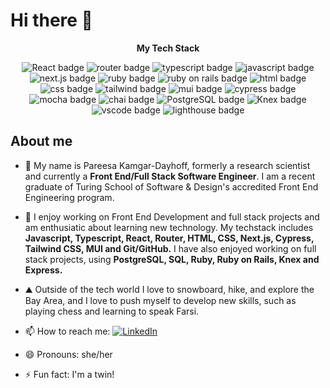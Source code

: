 # Hi there 👋
</div>
<p align="center"><strong>My Tech Stack</strong></p>
<div align="center">
  <img src="https://img.shields.io/badge/React-61DAFB?logo=react&logoColor=000&style=for-the-badge" alt="React badge">
  <img src="https://img.shields.io/badge/React%20Router-CA4245?logo=reactrouter&logoColor=fff&style=for-the-badge" alt="router badge">
  <img src="https://img.shields.io/badge/TypeScript-3178C6?logo=typescript&logoColor=fff&style=for-the-badge" alt="typescript badge">
  <img src="https://img.shields.io/badge/JavaScript-F7DF1E?logo=javascript&logoColor=000&style=for-the-badge" alt="javascript badge">
  <img src="https://img.shields.io/badge/Next.js-000?logo=nextdotjs&logoColor=fff&style=for-the-badge" alt="next.js badge">
  <img src="https://img.shields.io/badge/Ruby-CC342D?logo=ruby&logoColor=fff&style=for-the-badge" alt="ruby badge">
  <img src="https://img.shields.io/badge/Ruby%20on%20Rails-D30001?logo=rubyonrails&logoColor=fff&style=for-the-badge" alt="ruby on rails badge">
  <img src="https://img.shields.io/badge/HTML5-E34F26?logo=html5&logoColor=fff&style=for-the-badge" alt="html badge">
  <img src="https://img.shields.io/badge/CSS3-1572B6?logo=css3&logoColor=fff&style=for-the-badge" alt="css badge">
  <img src="https://img.shields.io/badge/Tailwind%20CSS-06B6D4?logo=tailwindcss&logoColor=fff&style=for-the-badge" alt="tailwind badge">
  <img src="https://img.shields.io/badge/MUI-007FFF?logo=mui&logoColor=fff&style=for-the-badge" alt="mui badge">
  <img src="https://img.shields.io/badge/Cypress-69D3A7?logo=cypress&logoColor=fff&style=for-the-badge" alt="cypress badge">
  <img src="https://img.shields.io/badge/Mocha-8D6748?logo=mocha&logoColor=fff&style=for-the-badge" alt="mocha badge">
  <img src="https://img.shields.io/badge/Chai-A30701?logo=chai&logoColor=fff&style=for-the-badge" alt="chai badge">
  <img src="https://img.shields.io/badge/PostgreSQL-4169E1?logo=postgresql&logoColor=fff&style=for-the-badge" alt="PostgreSQL badge">
  <img src="https://img.shields.io/badge/Knex.js-D26B38?logo=knexdotjs&logoColor=fff&style=for-the-badge" alt="Knex badge">
  <img src="https://img.shields.io/badge/Visual%20Studio%20Code-007ACC?logo=visualstudiocode&logoColor=fff&style=for-the-badge" alt="vscode badge">
  <img src="https://img.shields.io/badge/Lighthouse-F44B21?logo=lighthouse&logoColor=fff&style=for-the-badge" alt="lighthouse badge">
</div>


## About me

- 🔭 My name is Pareesa Kamgar-Dayhoff, formerly a research scientist and currently a **Front End/Full Stack Software Engineer**. I am a recent graduate of Turing School of Software & Design's accredited Front End Engineering program.  
- 🌱 I enjoy working on Front End Development and full stack projects and am enthusiatic about learning new technology. My techstack includes **Javascript, Typescript, React, Router, HTML, CSS, Next.js, Cypress, Tailwind CSS, MUI and Git/GitHub.** I have also enjoyed working on full stack projects, using **PostgreSQL, SQL, Ruby, Ruby on Rails, Knex and Express.**  
- ⛰️ Outside of the tech world I love to snowboard, hike, and explore the Bay Area, and I love to push myself to develop new skills, such as playing chess and learning to speak Farsi.
- 📫 How to reach me: [![LinkedIn](https://img.shields.io/badge/LinkedIn-blue)](https://www.linkedin.com/in/pareesa-kamgar-dayhoff/)
- 😄 Pronouns: she/her
- ⚡ Fun fact: I'm a twin!

  <!---
- 👯 I’m looking to collaborate on ...
- 💬 Ask me about ...
--->
